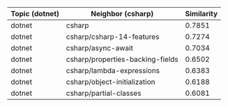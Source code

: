 | Topic (dotnet) | Neighbor (csharp) | Similarity |
|-------------|-------------------|------------|
| dotnet | csharp | 0.7851 |
| dotnet | csharp/csharp-14-features | 0.7274 |
| dotnet | csharp/async-await | 0.7034 |
| dotnet | csharp/properties-backing-fields | 0.6502 |
| dotnet | csharp/lambda-expressions | 0.6383 |
| dotnet | csharp/object-initialization | 0.6188 |
| dotnet | csharp/partial-classes | 0.6081 |
